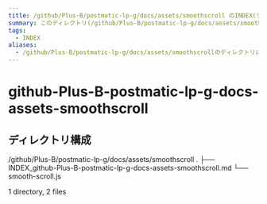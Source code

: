 ```yaml
---
title: /github/Plus-B/postmatic-lp-g/docs/assets/smoothscroll のINDEX(ディレクトリ概要)
summary: このディレクトリ(/github/Plus-B/postmatic-lp-g/docs/assets/smoothscroll)は[TODO:XXXX(このディレクトリに保存するファイルの説明を書く)]を格納する場所です。
tags:
  - INDEX
aliases:
  - /github/Plus-B/postmatic-lp-g/docs/assets/smoothscrollのディレクトリに格納されている資料について(INDEX:索引)
---
```


# github-Plus-B-postmatic-lp-g-docs-assets-smoothscroll

## ディレクトリ構成

/github/Plus-B/postmatic-lp-g/docs/assets/smoothscroll
.
├── INDEX_github-Plus-B-postmatic-lp-g-docs-assets-smoothscroll.md
└── smooth-scroll.js

1 directory, 2 files
